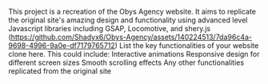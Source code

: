 This project is a recreation of the Obys Agency website. It aims to replicate the original site's amazing design and functionality using advanced level Javascript libraries including GSAP, Locomotive, and shery.js
(https://github.com/Shadyx6/Obys-Agency/assets/140224513/7da96c4a-9698-4996-9a0e-df7179765712)
List the key functionalities of your website clone here. This could include:
Interactive animations
Responsive design for different screen sizes
Smooth scrolling effects
Any other functionalities replicated from the original site
